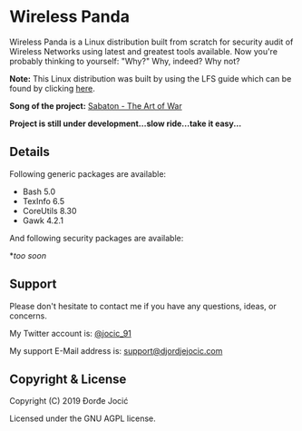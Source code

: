 # Wireless Panda

Wireless Panda is a Linux distribution built from scratch for security audit of Wireless Networks using latest and greatest tools available. Now you're probably thinking to yourself: "Why?" Why, indeed? Why not?

**Note:** This Linux distribution was built by using the LFS guide which can be found by clicking [here](https://www.tldp.org/LDP/lfs/LFS-BOOK-6.1.1-NOCHUNKS.html).

**Song of the project:** [Sabaton - The Art of War](https://www.youtube.com/watch?v=aYoK1N90KDk)

**Project is still under development...slow ride...take it easy...**

## Details

Following generic packages are available:

*   Bash 5.0
*   TexInfo 6.5
*   CoreUtils 8.30
*   Gawk 4.2.1

And following security packages are available:

**too soon*

## Support

Please don't hesitate to contact me if you have any questions, ideas, or concerns.

My Twitter account is: [@jocic_91](https://www.twitter.com/jocic_91)

My support E-Mail address is: [support@djordjejocic.com](mailto:support@djordjejocic.com)

## Copyright & License

Copyright (C) 2019 Đorđe Jocić

Licensed under the GNU AGPL license.
